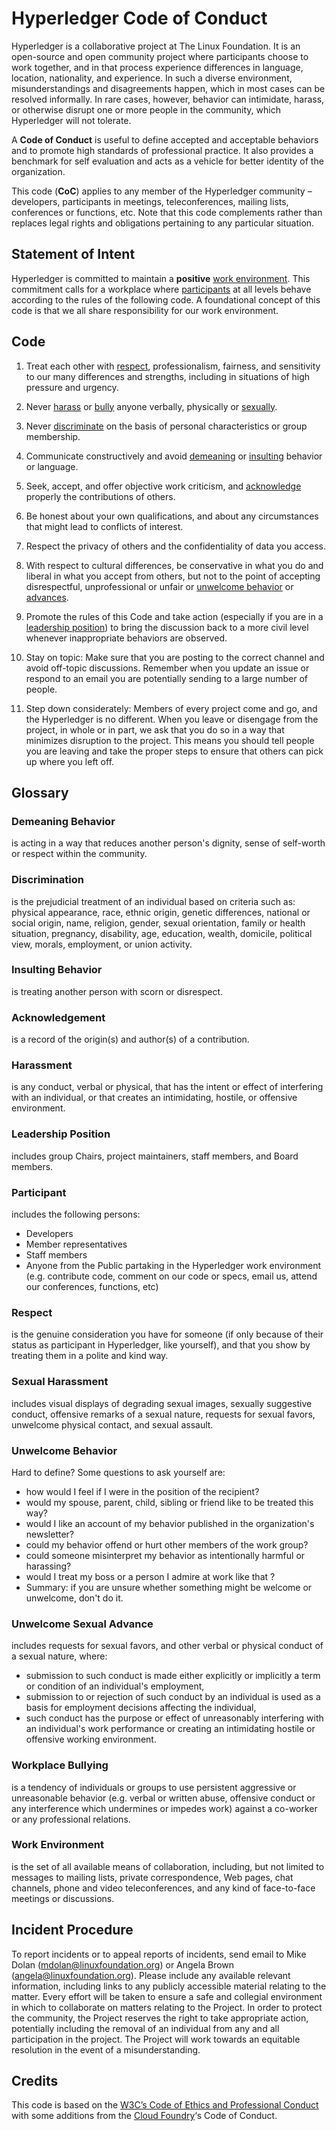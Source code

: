 # Hyperledger Code of Conduct

Hyperledger is a collaborative project at The Linux Foundation. It is an
open-source and open community project where participants choose to work
together, and in that process experience differences in language, location,
nationality, and experience. In such a diverse environment, misunderstandings
and disagreements happen, which in most cases can be resolved informally. In
rare cases, however, behavior can intimidate, harass, or otherwise disrupt one
or more people in the community, which Hyperledger will not tolerate.

A **Code of Conduct** is useful to define accepted and acceptable behaviors and
to promote high standards of professional practice. It also provides a benchmark
for self evaluation and acts as a vehicle for better identity of the
organization.

This code (**CoC**) applies to any member of the Hyperledger community –
developers, participants in meetings, teleconferences, mailing lists,
conferences or functions, etc. Note that this code complements rather than
replaces legal rights and obligations pertaining to any particular situation.

## Statement of Intent

Hyperledger is committed to maintain a **positive**
[work environment](#work-environment). This commitment calls for a workplace
where [participants](#participant) at all levels behave according to the rules
of the following code. A foundational concept of this code is that we all share
responsibility for our work environment.

## Code

1. Treat each other with [respect](#respect), professionalism, fairness, and
   sensitivity to our many differences and strengths, including in situations of
   high pressure and urgency.

2. Never [harass](#harassment) or [bully](#workplace-bullying) anyone verbally,
   physically or [sexually](#sexual-harassment).

3. Never [discriminate](#discrimination) on the basis of personal
   characteristics or group membership.

4. Communicate constructively and avoid [demeaning](#demeaning-behavior) or
   [insulting](#insulting-behavior) behavior or language.

5. Seek, accept, and offer objective work criticism, and
   [acknowledge](#acknowledgement) properly the contributions of others.

6. Be honest about your own qualifications, and about any circumstances that
   might lead to conflicts of interest.

7. Respect the privacy of others and the confidentiality of data you access.

8. With respect to cultural differences, be conservative in what you do and
   liberal in what you accept from others, but not to the point of accepting
   disrespectful, unprofessional or unfair or
   [unwelcome behavior](#unwelcome-behavior) or
   [advances](#unwelcome-sexual-advance).

9. Promote the rules of this Code and take action (especially if you are in a
   [leadership position](#leadership-position)) to bring the discussion back to
   a more civil level whenever inappropriate behaviors are observed.

10. Stay on topic: Make sure that you are posting to the correct channel and
    avoid off-topic discussions. Remember when you update an issue or respond to
    an email you are potentially sending to a large number of people.

11. Step down considerately: Members of every project come and go, and the
    Hyperledger is no different. When you leave or disengage from the project,
    in whole or in part, we ask that you do so in a way that minimizes
    disruption to the project. This means you should tell people you are leaving
    and take the proper steps to ensure that others can pick up where you left
    off.

## Glossary

### Demeaning Behavior

is acting in a way that reduces another person's dignity, sense of self-worth or
respect within the community.

### Discrimination

is the prejudicial treatment of an individual based on criteria such as:
physical appearance, race, ethnic origin, genetic differences, national or
social origin, name, religion, gender, sexual orientation, family or health
situation, pregnancy, disability, age, education, wealth, domicile, political
view, morals, employment, or union activity.

### Insulting Behavior

is treating another person with scorn or disrespect.

### Acknowledgement

is a record of the origin(s) and author(s) of a contribution.

### Harassment

is any conduct, verbal or physical, that has the intent or effect of interfering
with an individual, or that creates an intimidating, hostile, or offensive
environment.

### Leadership Position

includes group Chairs, project maintainers, staff members, and Board members.

### Participant

includes the following persons:

- Developers
- Member representatives
- Staff members
- Anyone from the Public partaking in the Hyperledger work environment (e.g.
  contribute code, comment on our code or specs, email us, attend our
  conferences, functions, etc)

### Respect

is the genuine consideration you have for someone (if only because of their
status as participant in Hyperledger, like yourself), and that you show by
treating them in a polite and kind way.

### Sexual Harassment

includes visual displays of degrading sexual images, sexually suggestive
conduct, offensive remarks of a sexual nature, requests for sexual favors,
unwelcome physical contact, and sexual assault.

### Unwelcome Behavior

Hard to define? Some questions to ask yourself are:

- how would I feel if I were in the position of the recipient?
- would my spouse, parent, child, sibling or friend like to be treated this way?
- would I like an account of my behavior published in the organization's
  newsletter?
- could my behavior offend or hurt other members of the work group?
- could someone misinterpret my behavior as intentionally harmful or harassing?
- would I treat my boss or a person I admire at work like that ?
- Summary: if you are unsure whether something might be welcome or unwelcome,
  don't do it.

### Unwelcome Sexual Advance

includes requests for sexual favors, and other verbal or physical conduct of a
sexual nature, where:

- submission to such conduct is made either explicitly or implicitly a term or
  condition of an individual's employment,
- submission to or rejection of such conduct by an individual is used as a basis
  for employment decisions affecting the individual,
- such conduct has the purpose or effect of unreasonably interfering with an
  individual's work performance or creating an intimidating hostile or offensive
  working environment.

### Workplace Bullying

is a tendency of individuals or groups to use persistent aggressive or
unreasonable behavior (e.g. verbal or written abuse, offensive conduct or any
interference which undermines or impedes work) against a co-worker or any
professional relations.

### Work Environment

is the set of all available means of collaboration, including, but not limited
to messages to mailing lists, private correspondence, Web pages, chat channels,
phone and video teleconferences, and any kind of face-to-face meetings or
discussions.

## Incident Procedure

To report incidents or to appeal reports of incidents, send email to Mike Dolan
(mdolan@linuxfoundation.org) or Angela Brown (angela@linuxfoundation.org).
Please include any available relevant information, including links to any
publicly accessible material relating to the matter. Every effort will be taken
to ensure a safe and collegial environment in which to collaborate on matters
relating to the Project. In order to protect the community, the Project reserves
the right to take appropriate action, potentially including the removal of an
individual from any and all participation in the project. The Project will work
towards an equitable resolution in the event of a misunderstanding.

## Credits

This code is based on the
[W3C’s Code of Ethics and Professional Conduct](https://www.w3.org/Consortium/cepc)
with some additions from the [Cloud Foundry](https://www.cloudfoundry.org/)‘s
Code of Conduct.
